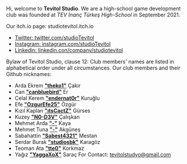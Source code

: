 Hi, welcome to **Tevitol Studio**. We are a high-school game development club was founded at *TEV İnanç Türkeş High-School* in September 2021. 

Our itch.io page: studiotevitol.itch.io
- [Twitter: twitter.com/studioTevitol](https://twitter.com/studioTevitol)
- [Instagram: instagram.com/studioTevitol](https://instagram.com/studioTevitol)
- [Linkedin: linkedin.con/company/studiotevitol](https://linkedin.con/company/studiotevitol)

Bylaw of Tevitol Studio, clause 12: Club members' names are listed in alphabetical order under all circumstances.
Our club members and their Github nicknames:

- Arda Ekrem **["theko1"](https://www.github.com/theko1)**	Çakır
- Can **["canbluebird"](https://www.github.com/canbluebird)** Er
- Celal Kerem **["endernat0r"](https://www.github.com/endernat0r)** Kuruğlu
- Efe **["OzgurEfe25"](https://www.github.com/OzgurEfe25)**	Özgür
- Kızıl Kaplan **["ıtsCactZ"](https://www.github.com/ıtsCactZ)** Gürses
- Kuzey **["N0-D3V"](https://www.github.com/N0-D3V)** Çalışkan 
- Mehmet Arda **["-"](https://www.github.com/-)** Kaya
- Mehmet Tuna **["-"](https://www.github.com/-)** Akgüneş 
- Sabahattin **["Sabest4321"](https://www.github.com/Sabest4321)** Mestan
- Serdar Burak **["studiosbk"](https://www.github.com/studiosbk)** Karagöz
- Teoman Ata **["tte0"](https://www.github.com/tte0)** Korkmaz
- Yağız **["YaggaXoX"](https://www.github.com/YaggaXoX)** Saraç
For Contact: tevitolstudyo@gmail.com

